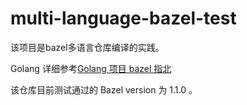 # multi-language-bazel-test

该项目是bazel多语言仓库编译的实践。

Golang 详细参考[Golang 项目 bazel 指北](https://snxq.github.io/%E6%8A%80%E6%9C%AF/2018/11/19/Golang%E9%A1%B9%E7%9B%AEbazel%E6%8C%87%E5%8C%97.html)

该仓库目前测试通过的 Bazel version 为 1.1.0 。
